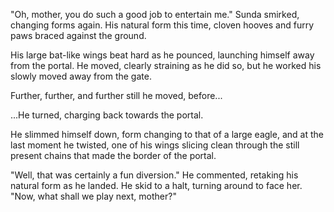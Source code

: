 "Oh, mother, you do such a good job to entertain me." Sunda smirked, changing forms again. His natural form this time, cloven hooves and furry paws braced against the ground.

His large bat-like wings beat hard as he pounced, launching himself away from the portal. He moved, clearly straining as he did so, but he worked his slowly moved away from the gate.

Further, further, and further still he moved, before...

...He turned, charging back towards the portal.

He slimmed himself down, form changing to that of a large eagle, and at the last moment he twisted, one of his wings slicing clean through the still present chains that made the border of the portal.

"Well, that was certainly a fun diversion." He commented, retaking his natural form as he landed. He skid to a halt, turning around to face her. "Now, what shall we play next, mother?"